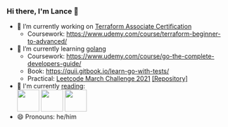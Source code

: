 ### Hi there, I'm Lance 👋

- 🔭 I’m currently working on [Terraform Associate Certification](https://www.hashicorp.com/certification/terraform-associate)
  - Coursework: https://www.udemy.com/course/terraform-beginner-to-advanced/<br>
- 🌱 I’m currently learning [golang](https://golang.org)
  - Coursework: https://www.udemy.com/course/go-the-complete-developers-guide/
  - Book: https://quii.gitbook.io/learn-go-with-tests/
  - Practical: [Leetcode March Challenge 2021](https://leetcode.com/explore/challenge/card/march-leetcoding-challenge-2021) [[Repository]](https://github.com/lancefrench/leetcode)<br>
- :book: I'm currently [reading](https://www.goodreads.com/user/show/76485175-lance-french):<br>
[<img src="https://images-na.ssl-images-amazon.com/images/I/51r8VtdbbJL._SX379_BO1,204,203,200_.jpg" width="50">](https://www.oreilly.com/library/view/implementing-service-level/9781492076803/)&nbsp;[<img src="https://m.media-amazon.com/images/I/41ciJoABPpL.jpg" width="50">](https://www.nealstephenson.com/seveneves.html)&nbsp;[<img src="https://d1qmdf3vop2l07.cloudfront.net/bright-pooch.cloudvent.net/hash-store/e2de11da561ccbf822b7fa12be0c5e18.jpg" width="50">](https://www.norulesrules.com)<br>
- 😄 Pronouns: he/him
